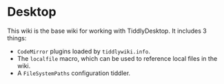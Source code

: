# Desktop

This wiki is the base wiki for working with TiddlyDesktop. It includes 3 things:
* `CodeMirror` plugins loaded by `tiddlywiki.info`.
* The `localfile` macro, which can be used to reference local files in the wiki.
* A `FileSystemPaths` configuration tiddler.

